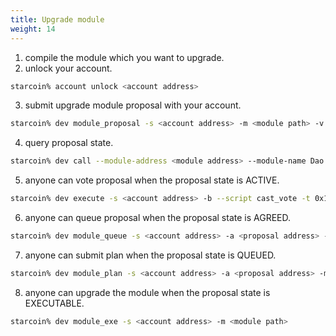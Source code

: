 ```yaml
---
title: Upgrade module
weight: 14
---
```


1. compile the module which you want to upgrade.
2. unlock your account.

```bash
starcoin% account unlock <account address>
```

3. submit upgrade module proposal with your account.

```bash
starcoin% dev module_proposal -s <account address> -m <module path> -v <version>
```

4. query proposal state.

```bash
starcoin% dev call --module-address <module address> --module-name Dao --func-name proposal_state -t 0x1::STC::STC -t 0x1::UpgradeModuleDaoProposal::UpgradeModule --arg <proposal address> --arg <proposal number>
```

5. anyone can vote proposal when the proposal state is ACTIVE.
```bash
starcoin% dev execute -s <account address> -b --script cast_vote -t 0x1::STC::STC -t 0x1::UpgradeModuleDaoProposal::UpgradeModule --arg <proposal address> --arg <proposal number> --arg <agree> --arg <votes>u128
```

6. anyone can queue proposal when the proposal state is AGREED.
```bash
starcoin% dev module_queue -s <account address> -a <proposal address> -m <proposal number>
```

7. anyone can submit plan when the proposal state is QUEUED.
```bash
starcoin% dev module_plan -s <account address> -a <proposal address> -m <proposal number>
```

8. anyone can upgrade the module when the proposal state is EXECUTABLE.
```bash
starcoin% dev module_exe -s <account address> -m <module path>
```